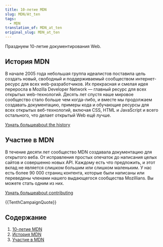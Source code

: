 ```yaml
---
title: 10-летие MDN
slug: MDN/At_ten
tags:
  - MDN
translation_of: MDN_at_ten
original_slug: MDN_at_ten
---
```

Празднуем 10-летие документирования Web.

## История MDN

В начале 2005 года небольшая группа идеалистов поставила цель создать новый, свободный и поддерживаемый сообществом интернет-ресурс для всех web-разработчиков. Их прекрасная и смелая идея переросла в Mozilla Developer Network — главный ресурс для всех открытых web-технологий. Десять лет спустя наше мировое сообщество стало больше чем когда-либо, и вместе мы продолжаем создавать документацию, примеры кода и обучающие ресурсы для всех открытых веб-технологий, включая CSS, HTML и JavaScript и всего остального, что делает открытый Web ещё лучше.

[Узнать большеabout the history](/ru/docs/MDN_at_ten/History_of_MDN)

## Участие в MDN

В течение десяти лет сообщество MDN создавала документацию для открытого веба. От исправления простых опечаток до написания целых сайтов и совершенно новых API. Каждому есть что предложить, и этот вклад не является слишком большим или слишком маленьким. У нас есть более 90 000 страниц контента, которые были написаны или переведены членами нашего выдающегося сообщества Mozillians. Вы можете стать одним из них.

[Узнать большеabout contributing](/ru/docs/MDN_at_ten/Contributing_to_MDN)

{{TenthCampaignQuote}}

## Содержание

1.  [10-летие MDN](/ru/docs/MDN_at_ten/)
2.  [История MDN](/ru/docs/MDN_at_ten/History_of_MDN)
3.  [Участие в MDN](/ru/docs/MDN_at_ten/Contributing_to_MDN)
